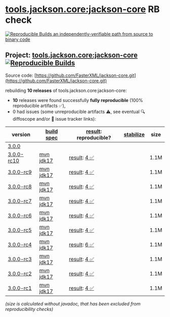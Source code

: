 [tools.jackson.core:jackson-core](https://central.sonatype.com/artifact/tools.jackson.core/jackson-core/versions) RB check
=======

[![Reproducible Builds](https://reproducible-builds.org/images/logos/rb.svg) an independently-verifiable path from source to binary code](https://reproducible-builds.org/)

## Project: [tools.jackson.core:jackson-core](https://central.sonatype.com/artifact/tools.jackson.core/jackson-core/versions) [![Reproducible Builds](https://img.shields.io/endpoint?url=https://raw.githubusercontent.com/jvm-repo-rebuild/reproducible-central/master/content/tools/jackson/core/jackson-core/badge.json)](https://github.com/jvm-repo-rebuild/reproducible-central/blob/master/content/tools/jackson/core/jackson-core/README.md)

Source code: [https://github.com/FasterXML/jackson-core.git](https://github.com/FasterXML/jackson-core.git)

rebuilding **10 releases** of tools.jackson.core:jackson-core:
- **10** releases were found successfully **fully reproducible** (100% reproducible artifacts :white_check_mark:),
- 0 had issues (some unreproducible artifacts :warning:, see eventual :mag: diffoscope and/or :memo: issue tracker links):

| version | [build spec](/BUILDSPEC.md) | [result](https://reproducible-builds.org/docs/jvm/): reproducible? | [stabilize](https://github.com/google/oss-rebuild/blob/main/cmd/stabilize/README.md) | size |
| -- | --------- | ------ | ------ | -- |
| [3.0.0](https://central.sonatype.com/artifact/tools.jackson.core/jackson-core/3.0.0/pom) | | | |
| [3.0.0-rc10](https://central.sonatype.com/artifact/tools.jackson.core/jackson-core/3.0.0-rc10/pom) | [mvn jdk17](jackson-core-3.0.0-rc10.buildspec) | [result](jackson-core-3.0.0-rc10.buildinfo): [4 :white_check_mark: ](jackson-core-3.0.0-rc10.buildcompare) | | 1.1M |
| [3.0.0-rc9](https://central.sonatype.com/artifact/tools.jackson.core/jackson-core/3.0.0-rc9/pom) | [mvn jdk17](jackson-core-3.0.0-rc9.buildspec) | [result](jackson-core-3.0.0-rc9.buildinfo): [4 :white_check_mark: ](jackson-core-3.0.0-rc9.buildcompare) | | 1.1M |
| [3.0.0-rc8](https://central.sonatype.com/artifact/tools.jackson.core/jackson-core/3.0.0-rc8/pom) | [mvn jdk17](jackson-core-3.0.0-rc8.buildspec) | [result](jackson-core-3.0.0-rc8.buildinfo): [4 :white_check_mark: ](jackson-core-3.0.0-rc8.buildcompare) | | 1.1M |
| [3.0.0-rc7](https://central.sonatype.com/artifact/tools.jackson.core/jackson-core/3.0.0-rc7/pom) | [mvn jdk17](jackson-core-3.0.0-rc7.buildspec) | [result](jackson-core-3.0.0-rc7.buildinfo): [4 :white_check_mark: ](jackson-core-3.0.0-rc7.buildcompare) | | 1.1M |
| [3.0.0-rc6](https://central.sonatype.com/artifact/tools.jackson.core/jackson-core/3.0.0-rc6/pom) | [mvn jdk17](jackson-core-3.0.0-rc6.buildspec) | [result](jackson-core-3.0.0-rc6.buildinfo): [4 :white_check_mark: ](jackson-core-3.0.0-rc6.buildcompare) | | 1.1M |
| [3.0.0-rc5](https://central.sonatype.com/artifact/tools.jackson.core/jackson-core/3.0.0-rc5/pom) | [mvn jdk17](jackson-core-3.0.0-rc5.buildspec) | [result](jackson-core-3.0.0-rc5.buildinfo): [4 :white_check_mark: ](jackson-core-3.0.0-rc5.buildcompare) | | 1.1M |
| [3.0.0-rc4](https://central.sonatype.com/artifact/tools.jackson.core/jackson-core/3.0.0-rc4/pom) | [mvn jdk17](jackson-core-3.0.0-rc4.buildspec) | [result](jackson-core-3.0.0-rc4.buildinfo): [6 :white_check_mark: ](jackson-core-3.0.0-rc4.buildcompare) | | 1.1M |
| [3.0.0-rc3](https://central.sonatype.com/artifact/tools.jackson.core/jackson-core/3.0.0-rc3/pom) | [mvn jdk17](jackson-core-3.0.0-rc3.buildspec) | [result](jackson-core-3.0.0-rc3.buildinfo): [4 :white_check_mark: ](jackson-core-3.0.0-rc3.buildcompare) | | 1.1M |
| [3.0.0-rc2](https://central.sonatype.com/artifact/tools.jackson.core/jackson-core/3.0.0-rc2/pom) | [mvn jdk17](jackson-core-3.0.0-rc2.buildspec) | [result](jackson-core-3.0.0-rc2.buildinfo): [4 :white_check_mark: ](jackson-core-3.0.0-rc2.buildcompare) | | 1.1M |
| [3.0.0-rc1](https://central.sonatype.com/artifact/tools.jackson.core/jackson-core/3.0.0-rc1/pom) | [mvn jdk17](jackson-core-3.0.0-rc1.buildspec) | [result](jackson-core-3.0.0-rc1.buildinfo): [4 :white_check_mark: ](jackson-core-3.0.0-rc1.buildcompare) | | 1.1M |

<i>(size is calculated without javadoc, that has been excluded from reproducibility checks)</i>
